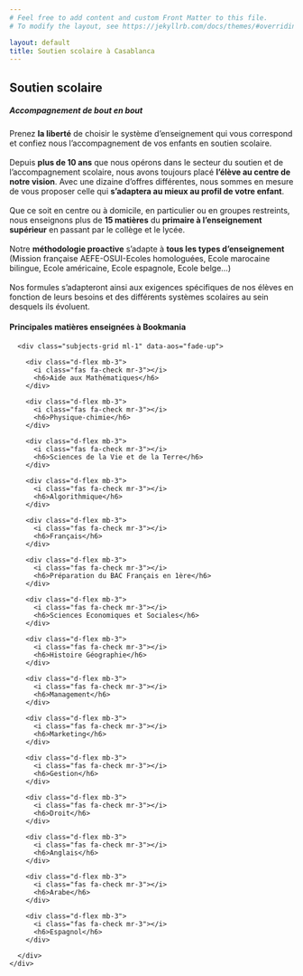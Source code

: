 ```yaml
---
# Feel free to add content and custom Front Matter to this file.
# To modify the layout, see https://jekyllrb.com/docs/themes/#overriding-theme-defaults

layout: default
title: Soutien scolaire à Casablanca
---
```

<main id="soutien-scolaire" class="mb-0 pb-0">

  <section class="container mt-5 py-5">
    <div class="mt-4 mb-4">
      <h1><strong>Soutien scolaire</strong></h1>
      <h5><strong>Accompagnement de bout en bout</strong></h5>
    </div>
    <div class="row">
      <div class="col-12 col-lg-7">
        <p>
          Prenez <strong>la liberté</strong> de choisir le système d’enseignement qui vous correspond et confiez nous l’accompagnement de vos enfants en soutien scolaire.
          <br><br>
          Depuis <strong>plus de 10 ans</strong> que nous opérons dans le secteur du soutien et de l’accompagnement scolaire, nous avons toujours placé <strong>l’élève au centre de notre vision</strong>. Avec une dizaine d’offres différentes, nous sommes en mesure de vous proposer celle qui <strong>s’adaptera au mieux au profil de votre enfant</strong>.
          <br><br>
          Que ce soit en centre ou à domicile, en particulier ou en groupes restreints, nous enseignons plus de <strong>15 matières</strong> du <strong>primaire à l’enseignement supérieur</strong> en passant par le collège et le lycée.
          <br><br>
          Notre <strong>méthodologie proactive</strong> s’adapte à <strong>tous les types d’enseignement </strong>(Mission française AEFE-OSUI-Ecoles homologuées, Ecole marocaine bilingue, Ecole américaine, Ecole espagnole, Ecole belge…)
          <br><br>
          Nos formules s’adapteront ainsi aux exigences spécifiques de nos élèves en fonction de leurs besoins et des différents systèmes scolaires au sein desquels ils évoluent.
        </p>
      </div>
      <div class="col-12 col-lg-5" data-aos="fade-left" data-aos-duration="1000">
        <div class="description-image" style="background-image: url('https://images.unsplash.com/photo-1516321497487-e288fb19713f');">
        </div>
      </div>
    </div>
  </section>

  <section class="formulas-titles pt-5 pb-5 blue-grey lighten-5">
    <div class="container">
      <h4 class="mb-5">
        Principales matières enseignées à <strong>Bookmania</strong>
      </h4>

      <div class="subjects-grid ml-1" data-aos="fade-up">

        <div class="d-flex mb-3">
          <i class="fas fa-check mr-3"></i>
          <h6>Aide aux Mathématiques</h6>
        </div>

        <div class="d-flex mb-3">
          <i class="fas fa-check mr-3"></i>
          <h6>Physique-chimie</h6>
        </div>

        <div class="d-flex mb-3">
          <i class="fas fa-check mr-3"></i>
          <h6>Sciences de la Vie et de la Terre</h6>
        </div>

        <div class="d-flex mb-3">
          <i class="fas fa-check mr-3"></i>
          <h6>Algorithmique</h6>
        </div>

        <div class="d-flex mb-3">
          <i class="fas fa-check mr-3"></i>
          <h6>Français</h6>
        </div>

        <div class="d-flex mb-3">
          <i class="fas fa-check mr-3"></i>
          <h6>Préparation du BAC Français en 1ère</h6>
        </div>

        <div class="d-flex mb-3">
          <i class="fas fa-check mr-3"></i>
          <h6>Sciences Economiques et Sociales</h6>
        </div>

        <div class="d-flex mb-3">
          <i class="fas fa-check mr-3"></i>
          <h6>Histoire Géographie</h6>
        </div>

        <div class="d-flex mb-3">
          <i class="fas fa-check mr-3"></i>
          <h6>Management</h6>
        </div>

        <div class="d-flex mb-3">
          <i class="fas fa-check mr-3"></i>
          <h6>Marketing</h6>
        </div>

        <div class="d-flex mb-3">
          <i class="fas fa-check mr-3"></i>
          <h6>Gestion</h6>
        </div>

        <div class="d-flex mb-3">
          <i class="fas fa-check mr-3"></i>
          <h6>Droit</h6>
        </div>

        <div class="d-flex mb-3">
          <i class="fas fa-check mr-3"></i>
          <h6>Anglais</h6>
        </div>

        <div class="d-flex mb-3">
          <i class="fas fa-check mr-3"></i>
          <h6>Arabe</h6>
        </div>

        <div class="d-flex mb-3">
          <i class="fas fa-check mr-3"></i>
          <h6>Espagnol</h6>
        </div>

      </div>
    </div>
  </section>

</main>

